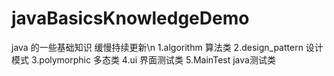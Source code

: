 # javaBasicsKnowledgeDemo
java 的一些基础知识 缓慢持续更新\n
1.algorithm 算法类
2.design_pattern 设计模式
3.polymorphic 多态类
4.ui 界面测试类
5.MainTest java测试类
